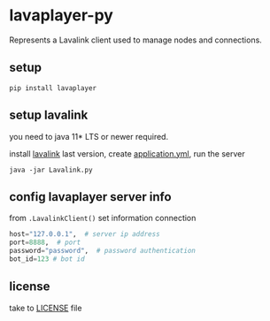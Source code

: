 # lavaplayer-py

Represents a Lavalink client used to manage nodes and connections.

## setup

```shell
pip install lavaplayer
```
## setup lavalink

you need to java 11* LTS or newer required.

install [lavalink](https://github.com/freyacodes/Lavalink/releases/download/3.4/Lavalink.jar) last version, create [application.yml](https://github.com/freyacodes/Lavalink/blob/master/LavalinkServer/application.yml.example), run the server
```shell
java -jar Lavalink.py
```
## config lavaplayer server info

from `.LavalinkClient()` set information connection
```python
host="127.0.0.1",  # server ip address
port=8888,  # port
password="password",  # password authentication
bot_id=123 # bot id
```

## license
take to [LICENSE](./LICENSE) file
